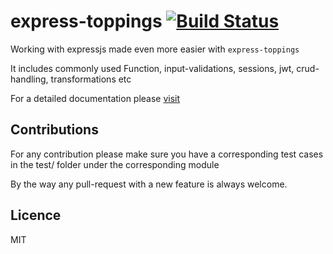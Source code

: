# express-toppings [![Build Status](https://travis-ci.org/AkashBabu/express-toppings.svg?branch=master)](https://travis-ci.org/AkashBabu/express-toppings)

Working with expressjs made even more easier with `express-toppings`

It includes commonly used Function, input-validations, sessions, jwt, crud-handling, transformations etc

For a detailed documentation please [visit](https://akashbabu.github.io/express-toppings/)

## Contributions

For any contribution please make sure you have a corresponding test cases in the test/ folder under the corresponding module

By the way any pull-request with a new feature is always welcome.

## Licence

MIT